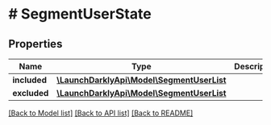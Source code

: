 # # SegmentUserState

## Properties

Name | Type | Description | Notes
------------ | ------------- | ------------- | -------------
**included** | [**\LaunchDarklyApi\Model\SegmentUserList**](SegmentUserList.md) |  | [optional]
**excluded** | [**\LaunchDarklyApi\Model\SegmentUserList**](SegmentUserList.md) |  | [optional]

[[Back to Model list]](../../README.md#models) [[Back to API list]](../../README.md#endpoints) [[Back to README]](../../README.md)
